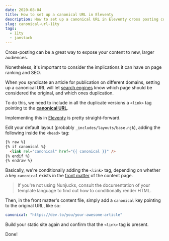 ```yaml
---
date: 2020-08-04
title: How to set up a canonical URL in Eleventy
description: How to set up a canonical URL in Eleventy cross posting content syndication
slug: canonical-url-11ty
tags:
  - 11ty
  - jamstack
---
```


Cross-posting can be a great way to expose your content to new, larger
audiences.

Nonetheless, it's important to consider the implications it can have on page
ranking and SEO.

When you syndicate an article for publication on different domains, setting up a
canonical URL will let [search
engines](https://support.google.com/webmasters/answer/139066?hl=en) know which
page should be considered the original, and which ones duplication.

To do this, we need to include in all the duplicate versions a `<link>` tag
pointing to the **[canonical URL](https://yoast.com/rel-canonical/)**.

Implementing this in [Eleventy](https://www.11ty.dev/) is pretty
straight-forward.

Edit your default layout (probably `_includes/layouts/base.njk`), adding the
following inside the `<head>` tag:

```html
{% raw %}
{% if canonical %}
  <link rel="canonical" href="{{ canonical }}" />
{% endif %}
{% endraw %}
```

Basically, we're conditionally adding the `<link>` tag, depending on whether a
key `canonical` exists in the [front
matter](https://www.11ty.dev/docs/data-frontmatter/) of the content page.

> If you're not using Nunjucks, consult the documentation of your template
> language to find out how to conditionally render HTML.

Then, in the front matter's content file, simply add a `canonical` key pointing
to the original URL, like so:

```yaml
canonical: "https://dev.to/you/your-awesome-article"
```

Build your static site again and confirm that the `<link>` tag is present.

Done!